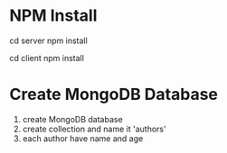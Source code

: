# NPM Install #
cd server
npm install

cd client
npm install

# Create MongoDB Database #
1. create MongoDB database
2. create collection and name it 'authors'
3. each author have name and age